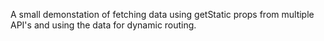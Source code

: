 A small demonstation of fetching data using getStatic props from multiple API's and using the data for dynamic routing.



